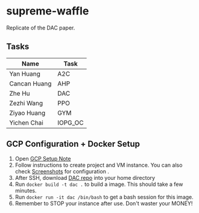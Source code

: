 # supreme-waffle
Replicate of the DAC paper.

## Tasks
| Name         | Task    |
|--------------|---------|
| Yan Huang    | A2C     |
| Cancan Huang | AHP     |
| Zhe Hu       | DAC     |
| Zezhi Wang   | PPO     |
| Ziyao Huang  | GYM     |
| Yichen Chai  | IOPG\_OC |

## GCP Configuration + Docker Setup
1. Open [GCP Setup Note](https://colab.research.google.com/drive/1L5rXPmC-DwbRVXGZkF5pZNNGQfGP6YhB)
2. Follow instructions to create project and VM instance. You can also check [Screenshots](https://drive.google.com/open?id=1cpV68nUwkHCCgmH70DTOMXMrzUqCqins) for configuration .
3. After SSH, download [DAC repo](https://github.com/DAC-Prime/supreme-waffle) into your home directory
7. Run `docker build -t dac .` to build a image. This should take a few minutes.
8. Run `docker run -it dac /bin/bash` to get a bash session for this image.
9. Remember to STOP your instance after use. Don't waster your MONEY!
